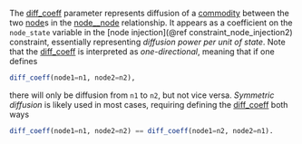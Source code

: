 The [diff\_coeff](@ref) parameter represents diffusion of a [commodity](@ref) between the two [node](@ref)s
in the [node\_\_node](@ref) relationship.
It appears as a coefficient on the `node_state` variable in the [node injection](@ref constraint_node_injection2) constraint,
essentially representing *diffusion power per unit of state*.
Note that the [diff\_coeff](@ref) is interpreted as *one-directional*, meaning that if one defines
```julia
diff_coeff(node1=n1, node2=n2),
```
there will only be diffusion from `n1` to `n2`, but not vice versa.
*Symmetric diffusion* is likely used in most cases, requiring defining the [diff\_coeff](@ref) both ways
```julia
diff_coeff(node1=n1, node2=n2) == diff_coeff(node1=n2, node2=n1).
```
